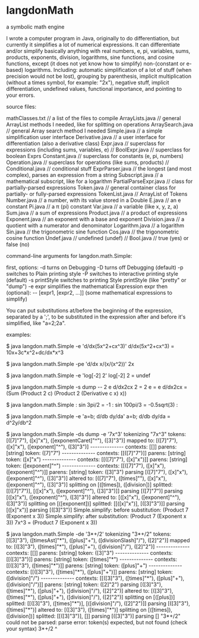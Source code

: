langdonMath
===========

a symbolic math engine

I wrote a computer program in Java, originally to do differentiation, but currently it simplifies a lot of numerical expressions.
It can differentiate and/or simplify basically anything with real numbers, e, pi, variables, sums, products, exponents, division, logarithms, sine functions, and cosine functions, except (it does not yet know how to simplify) non-(constant or e-based) logarithms.
Including: automatic simplification of a lot of stuff (when precision would not be lost), grouping by parenthesis, implicit multiplication (without a times symbol, for example: "2x"), negative stuff, implicit differentiation, undefined values, functional importance, and pointing to your errors.


source files:

mathClasses.txt  // a list of the files to compile
ArrayLists.java  // general ArrayList methods I needed, like for splitting on operations
ArraySearch.java // general Array search method I needed
Simple.java      // a simple simplification user interface
Derivative.java  // a user interface for differentiation (also a derivative class)
Expr.java        // superclass for expressions (including sums, variables, e)
// BoolExpr.java    // superclass for boolean Exprs
Constant.java    // superclass for constants (e, pi, numbers)
Operation.java   // superclass for operations (like sums, products)
// Conditional.java // conditional stuff
ExprParser.java  // the longest (and most complex), parses an expression from a string
Subscript.java   // a mathematical subscript, like for a logarithm
PartialParseExpr.java // class for partially-parsed expressions
Token.java       // general container class for partially- or fully-parsed expressions
TokenList.java   // ArrayList of Tokens
Number.java      // a number, with its value stored in a Double
E.java           // an e constant
Pi.java          // a π (pi) constant
Var.java         // a variable (like x, y, z, a)
Sum.java         // a sum of expressions
Product.java     // a product of expressions
Exponent.java    // an exponent with a base and exponent
Division.java    // a quotient with a numerator and denominator
Logarithm.java   // a logarithm
Sin.java         // the trigonometric sine function
Cos.java         // the trigonometric cosine function
Undef.java       // undefined (undef)
// Bool.java        // true (yes) or false (no)


command-line arguments for langdon.math.Simple:

first, options:
-d       turns on Debugging
-D       turns off Debugging (default)
-p       switches to Plain printing style
-P       switches to interactive printing style (default)
-s printStyle  switches to printing Style printStyle (like "pretty" or "dump")
-e expr  simplifies the mathematical Expression expr
then (optional):
\-- [expr1, [expr2, ...]] (some mathematical expressions to simplify)

You can put substitutions at/before the beginning of the expression, separated by a ';', to be substituted in the expression after and before it's simplified, like "a=2;2a".


examples:

$ java langdon.math.Simple -e 'd/dx(5x^2+cx^3)'
d/dx(5x^2+cx^3) = 10x+3c\*x^2+dc/dx*x^3

$ java langdon.math.Simple -pe 'd/dx x/(x/(x^2))'
2x

$ java langdon.math.Simple -e 'log[-2] 2'
log[-2] 2 = undef

$ java langdon.math.Simple -s dump -- 2 e d/dx2cx
2 = 2
e = e
d/dx2cx = (Sum (Product 2 c) (Product 2 (Derivative c x) x))

$ java langdon.math.Simple
: sin 3pi/2
= -1
: sin 100pi/3
= -0.5sqrt(3)
:

$ java langdon.math.Simple -e 'a=b; d/db dy/da'
a=b; d/db dy/da = d^2y/db^2

$ java langdon.math.Simple -ds dump -e '7x^3'
tokenizing "7x^3"
tokens:    [([7]"7"), ([x]"x"), ([exponentCaret]"^"), ([3]"3")]
mapped to: [([7]"7"), ([x]"x"), ([exponent]"^"), ([3]"3")]
\--------------
contexts: [[]]
parens:   [string]
token:    ([7]"7")
\--------------
contexts: [[([7]"7")]]
parens:   [string]
token:    ([x]"x")
\--------------
contexts: [[([7]"7"), ([x]"x")]]
parens:   [string]
token:    ([exponent]"^")
\--------------
contexts: [[([7]"7"), ([x]"x"), ([exponent]"^")]]
parens:   [string]
token:    ([3]"3")
parsing     [([7]"7"), ([x]"x"), ([exponent]"^"), ([3]"3")]
altered to: [([7]"7"), ([times]""), ([x]"x"), ([exponent]"^"), ([3]"3")]
splitting on [([times]), ([division])]
splitted: [[([7]"7")], [([x]"x"), ([exponent]"^"), ([3]"3")]]
parsing     [([7]"7")]
parsing     [([x]"x"), ([exponent]"^"), ([3]"3")]
altered to: [([x]"x"), ([exponent]"^"), ([3]"3")]
splitting on [([exponent])]
splitted: [[([x]"x")], [([3]"3")]]
parsing     [([x]"x")]
parsing     [([3]"3")]
Simple.simplify: before substitution: (Product 7 (Exponent x 3))
Simple.simplify: after substitution:  (Product 7 (Exponent x 3))
7x^3 = (Product 7 (Exponent x 3))

$ java langdon.math.Simple -de '3\*+/2'
tokenizing "3\*+/2"
tokens:    [([3]"3"), ([timesAst]"\*"), ([plus]"+"), ([divisionSlash]"/"), ([2]"2")]
mapped to: [([3]"3"), ([times]"\*"), ([plus]"+"), ([division]"/"), ([2]"2")]
\--------------
contexts: [[]]
parens:   [string]
token:    ([3]"3")
\--------------
contexts: [[([3]"3")]]
parens:   [string]
token:    ([times]"\*")
\--------------
contexts: [[([3]"3"), ([times]"\*")]]
parens:   [string]
token:    ([plus]"+")
\--------------
contexts: [[([3]"3"), ([times]"\*"), ([plus]"+")]]
parens:   [string]
token:    ([division]"/")
\--------------
contexts: [[([3]"3"), ([times]"\*"), ([plus]"+"), ([division]"/")]]
parens:   [string]
token:    ([2]"2")
parsing     [([3]"3"), ([times]"\*"), ([plus]"+"), ([division]"/"), ([2]"2")]
altered to: [([3]"3"), ([times]"\*"), ([plus]"+"), ([division]"/"), ([2]"2")]
splitting on [([plus])]
splitted: [[([3]"3"), ([times]"\*")], [([division]"/"), ([2]"2")]]
parsing     [([3]"3"), ([times]"\*")]
altered to: [([3]"3"), ([times]"\*")]
splitting on [([times]), ([division])]
splitted: [[([3]"3")], []]
parsing     [([3]"3")]
parsing     []
"3\*+/2" could not be parsed:
parse error: token(s) expected, but not found (check your syntax)
3*+/2
  ^
